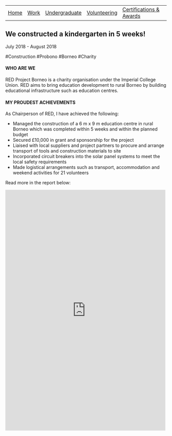 |                           |                                     |                                   |                           |                           |
|:--------------------------|:------------------------------------|:----------------------------------|:--------------------------|:--------------------------|
| [Home](../)               | [Work](../professional/)            | [Undergraduate](../undergraduate/)| [Volunteering](../volunteering/)  | [Certifications & Awards](../certifications/)|

## We constructed a kindergarten in 5 weeks!
July 2018 - August 2018

#Construction #Probono #Borneo #Charity

#### WHO ARE WE

RED Project Borneo is a charity organisation under the Imperial College Union. RED aims to bring education development to rural Borneo by building educational infrastructure such as education centres.

#### MY PROUDEST ACHIEVEMENTS

As Chairperson of RED, I have achieved the following:

* Managed the construction of a 6 m x 9 m education centre in rural Borneo which was completed within 5 weeks and within the planned budget
* Secured £10,000 in grant and sponsorship for the project
* Liaised with local suppliers and project partners to procure and arrange transport of tools and construction materials to site
* Incorporated circuit breakers into the solar panel systems to meet the local safety requirements
* Made logistical arrangements such as transport, accommodation and weekend activities for 21 volunteers

Read more in the report below:

<embed src="https://sherlynn-wong.github.io/assets/docs/red-2018-report.pdf" width="500" height="750" type="application/pdf">
